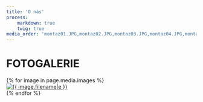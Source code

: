 ```yaml
---
title: 'O nás'
process:
    markdown: true
    twig: true
media_order: 'montaz01.JPG,montaz02.JPG,montaz03.JPG,montaz04.JPG,montaz05.JPG,montaz06.JPG,montaz07.JPG,montaz08.jpg,montaz09.jpg,montaz10.jpg,montaz11.jpg,montaz12.jpg,montaz13.jpg,montaz14.jpg,montaz15.jpg,montaz16.jpg,montaz17.jpg,montaz18.jpg,montaz19.jpg,plosina01.jpg,plosina02.jpg,plosina03.jpg,plosina04.jpg,plosina05.jpg,plosina06.jpg,plosina07.jpg,plosina08.jpg,plosina09.jpg,plosina10.jpg,plosina11.jpg,plosina12.jpg,plosina13.jpg'
---
```


<div class="grid-item span2 row1"><h1 class="page__heading span-p">FOTOGALERIE</h1></div>
<div class="gallery--box">
    <div id="lightgallery" class="gallery--list">
        {% for image in page.media.images %}
            <div class="image--item" data-src="{{ image.url }}" data-sub-html="<h4>{{ image.filename|e }}</h4>">
                <a href="">
                    <img class="image--preview" src="{{ image.cropZoom(400, 300).url }}" alt="{{ image.filename|e }}">
                </a>
            </div>
        {% endfor %}
    </div>
</div>
